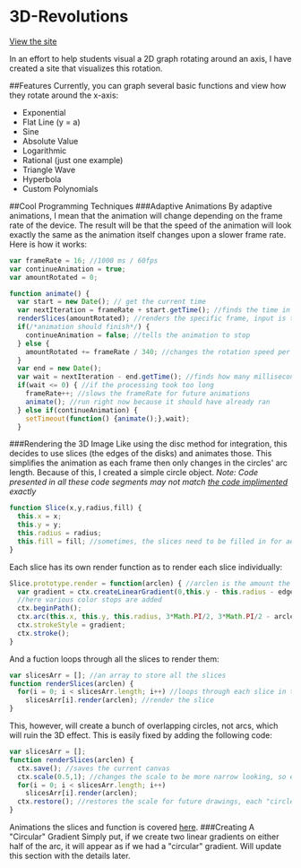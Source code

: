 # 3D-Revolutions
[View the site](https://nick-mazuk.github.io/3D-Revolutions)

In an effort to help students visual a 2D graph rotating around an axis, I have created a site that visualizes this rotation.

##Features
Currently, you can graph several basic functions and view how they rotate around the x-axis:
- Exponential
- Flat Line (y = a)
- Sine
- Absolute Value
- Logarithmic
- Rational (just one example)
- Triangle Wave
- Hyperbola
- Custom Polynomials

##Cool Programming Techniques
###Adaptive Animations
By adaptive animations, I mean that the animation will change depending on the frame rate of the device. The result will be that the speed of the animation will look exactly the same as the animation itself changes upon a slower frame rate. Here is how it works:

```javascript
var frameRate = 16; //1000 ms / 60fps
var continueAnimation = true;
var amountRotated = 0;

function animate() {
  var start = new Date(); // get the current time
  var nextIteration = frameRate + start.getTime(); //finds the time in the future which this should run again
  renderSlices(amountRotated); //renders the specific frame, input is the arc length
  if(/*animation should finish*/) {
    continueAnimation = false; //tells the animation to stop
  } else {
    amountRotated += frameRate / 340; //changes the rotation speed per frame based on the frameRate
  }
  var end = new Date();
  var wait = nextIteration - end.getTime(); //finds how many milliseconds until the next run
  if(wait <= 0) { //if the processing took too long
    frameRate++; //slows the frameRate for future animations
    animate(); //run right now because it should have already ran
  } else if(continueAnimation) {
    setTimeout(function() {animate();},wait);
  }
```

###Rendering the 3D Image
Like using the disc method for integration, this decides to use slices (the edges of the disks) and animates those. This simplifies the animation as each frame then only changes in the circles' arc length. Because of this, I created a simple circle object. *Note: Code presented in all these code segments may not match [the code implimented](https://github.com/Nick-Mazuk/3D-Revolutions/blob/gh-pages/rotate.js) exactly*
```javascript
function Slice(x,y,radius,fill) {
  this.x = x;
  this.y = y;
  this.radius = radius;
  this.fill = fill; //sometimes, the slices need to be filled in for aesthetic purposes
}
```
Each slice has its own render function as to render each slice individually:
```javascript
Slice.prototype.render = function(arclen) { //arclen is the amount the arc is rotated
  var gradient = ctx.createLinearGradient(0,this.y - this.radius - edge,0,this.y + this.radius + edge); //creates the gradient
  //here various color stops are added
  ctx.beginPath();
  ctx.arc(this.x, this.y, this.radius, 3*Math.PI/2, 3*Math.PI/2 - arclen, true); //draws the arc
  ctx.strokeStyle = gradient;
  ctx.stroke();
}
```
And a fuction loops through all the slices to render them:
```javascript
var slicesArr = []; //an array to store all the slices
function renderSlices(arclen) {
  for(i = 0; i < slicesArr.length; i++) //loops through each slice in the array
    slicesArr[i].render(arclen); //render the slice
}
```
This, however, will create a bunch of overlapping circles, not arcs, which will ruin the 3D effect. This is easily fixed by adding the following code:
```javascript
var slicesArr = [];
function renderSlices(arclen) {
  ctx.save(); //saves the current canvas
  ctx.scale(0.5,1); //changes the scale to be more narrow looking, so each circle will appear as a vertical ellipse
  for(i = 0; i < slicesArr.length; i++)
    slicesArr[i].render(arclen);
  ctx.restore(); //restores the scale for future drawings, each "circle" will still look like an ellipse
}
```
Animations the slices and function is covered  [here](https://github.com/Nick-Mazuk/3D-Revolutions/blob/gh-pages/README.md#adaptive-animations).
###Creating A "Circular" Gradient
Simply put, if we create two linear gradients on either half of the arc, it will appear as if we had a "circular" gradient. Will update this section with the details later.
